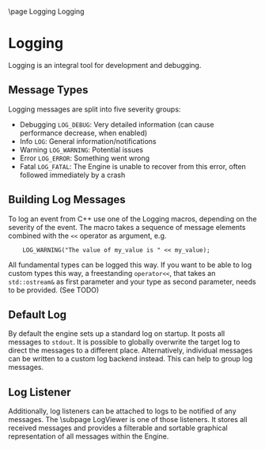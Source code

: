 \page Logging Logging

# Logging

Logging is an integral tool for development and debugging.

## Message Types

Logging messages are split into five severity groups:
- Debugging `LOG_DEBUG`: Very detailed information (can cause performance decrease, when enabled)
- Info `LOG`: General information/notifications
- Warning `LOG_WARNING`: Potential issues
- Error `LOG_ERROR`: Something went wrong
- Fatal `LOG_FATAL`: The Engine is unable to recover from this error, often followed immediately by a crash

## Building Log Messages

To log an event from C++ use one of the Logging macros, depending on the severity of the event. The macro takes a sequence of message elements combined with the `<<` operator as argument, e.g. 
```
	LOG_WARNING("The value of my_value is " << my_value);
```
All fundamental types can be logged this way. If you want to be able to log custom types this way, a freestanding `operator<<`, that takes an `std::ostream&` as first parameter and your type as second parameter, needs to be provided. (See TODO)

## Default Log

By default the engine sets up a standard log on startup. It posts all messages to `stdout`. It is possible to globally overwrite the target log to direct the messages to a different place. Alternatively, individual messages can be written to a custom log backend instead. This can help to group log messages.

## Log Listener

Additionally, log listeners can be attached to logs to be notified of any messages. The \subpage LogViewer is one of those listeners. It stores all received messages and provides a filterable and sortable graphical representation of all messages within the Engine.